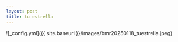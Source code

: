 ```yaml
---
layout: post
title: tu estrella
---
```


![_config.yml]({{ site.baseurl }}/images/bmr20250118_tuestrella.jpeg)
